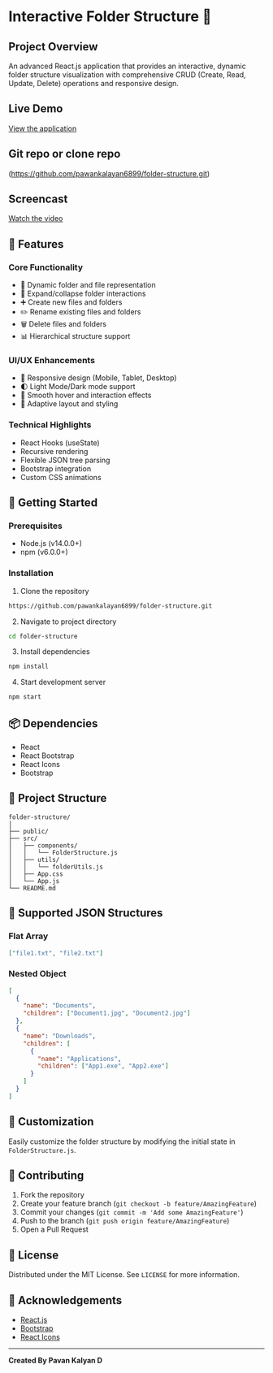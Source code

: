 # Interactive Folder Structure 📂

## Project Overview

An advanced React.js application that provides an interactive, dynamic folder structure visualization with comprehensive CRUD (Create, Read, Update, Delete) operations and responsive design.

## Live Demo

[View the application](https://pawankalayan6899.github.io/folder-structure/)

## Git repo or clone repo

(https://github.com/pawankalayan6899/folder-structure.git)

## Screencast

[Watch the video](https://your-screencast-video-url.com)

## 🌟 Features

### Core Functionality
- 📁 Dynamic folder and file representation
- 🔄 Expand/collapse folder interactions
- ➕ Create new files and folders
- ✏️ Rename existing files and folders
- 🗑️ Delete files and folders
- 📊 Hierarchical structure support

### UI/UX Enhancements
- 🎨 Responsive design (Mobile, Tablet, Desktop)
- 🌓 Light Mode/Dark mode support
- 🌈 Smooth hover and interaction effects
- 📱 Adaptive layout and styling

### Technical Highlights
- React Hooks (useState)
- Recursive rendering
- Flexible JSON tree parsing
- Bootstrap integration
- Custom CSS animations

## 🚀 Getting Started

### Prerequisites
- Node.js (v14.0.0+)
- npm (v6.0.0+)

### Installation

1. Clone the repository
```bash
https://github.com/pawankalayan6899/folder-structure.git
```

2. Navigate to project directory
```bash
cd folder-structure
```

3. Install dependencies
```bash
npm install
```

4. Start development server
```bash
npm start
```

## 📦 Dependencies

- React
- React Bootstrap
- React Icons
- Bootstrap

## 🔧 Project Structure
```
folder-structure/
│
├── public/
├── src/
│   ├── components/
│   │   └── FolderStructure.js
│   ├── utils/
│   │   └── folderUtils.js
│   ├── App.css
│   └── App.js
└── README.md
```

## 🌈 Supported JSON Structures

### Flat Array
```json
["file1.txt", "file2.txt"]
```

### Nested Object
```json
[
  {
    "name": "Documents",
    "children": ["Document1.jpg", "Document2.jpg"]
  },
  {
    "name": "Downloads",
    "children": [
      {
        "name": "Applications",
        "children": ["App1.exe", "App2.exe"]
      }
    ]
  }
]
```

## 🎨 Customization

Easily customize the folder structure by modifying the initial state in `FolderStructure.js`.

## 🤝 Contributing

1. Fork the repository
2. Create your feature branch (`git checkout -b feature/AmazingFeature`)
3. Commit your changes (`git commit -m 'Add some AmazingFeature'`)
4. Push to the branch (`git push origin feature/AmazingFeature`)
5. Open a Pull Request

## 📝 License

Distributed under the MIT License. See `LICENSE` for more information.

## 🌟 Acknowledgements

- [React.js](https://reactjs.org/)
- [Bootstrap](https://getbootstrap.com/)
- [React Icons](https://react-icons.github.io/react-icons/)

---

**Created By Pavan Kalyan D**
